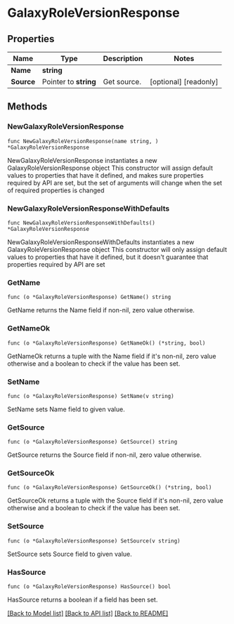 # GalaxyRoleVersionResponse

## Properties

Name | Type | Description | Notes
------------ | ------------- | ------------- | -------------
**Name** | **string** |  | 
**Source** | Pointer to **string** | Get source. | [optional] [readonly] 

## Methods

### NewGalaxyRoleVersionResponse

`func NewGalaxyRoleVersionResponse(name string, ) *GalaxyRoleVersionResponse`

NewGalaxyRoleVersionResponse instantiates a new GalaxyRoleVersionResponse object
This constructor will assign default values to properties that have it defined,
and makes sure properties required by API are set, but the set of arguments
will change when the set of required properties is changed

### NewGalaxyRoleVersionResponseWithDefaults

`func NewGalaxyRoleVersionResponseWithDefaults() *GalaxyRoleVersionResponse`

NewGalaxyRoleVersionResponseWithDefaults instantiates a new GalaxyRoleVersionResponse object
This constructor will only assign default values to properties that have it defined,
but it doesn't guarantee that properties required by API are set

### GetName

`func (o *GalaxyRoleVersionResponse) GetName() string`

GetName returns the Name field if non-nil, zero value otherwise.

### GetNameOk

`func (o *GalaxyRoleVersionResponse) GetNameOk() (*string, bool)`

GetNameOk returns a tuple with the Name field if it's non-nil, zero value otherwise
and a boolean to check if the value has been set.

### SetName

`func (o *GalaxyRoleVersionResponse) SetName(v string)`

SetName sets Name field to given value.


### GetSource

`func (o *GalaxyRoleVersionResponse) GetSource() string`

GetSource returns the Source field if non-nil, zero value otherwise.

### GetSourceOk

`func (o *GalaxyRoleVersionResponse) GetSourceOk() (*string, bool)`

GetSourceOk returns a tuple with the Source field if it's non-nil, zero value otherwise
and a boolean to check if the value has been set.

### SetSource

`func (o *GalaxyRoleVersionResponse) SetSource(v string)`

SetSource sets Source field to given value.

### HasSource

`func (o *GalaxyRoleVersionResponse) HasSource() bool`

HasSource returns a boolean if a field has been set.


[[Back to Model list]](../README.md#documentation-for-models) [[Back to API list]](../README.md#documentation-for-api-endpoints) [[Back to README]](../README.md)


